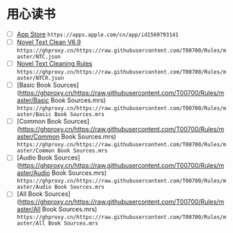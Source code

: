 # 用心读书
- [ ] [App Store](https://apps.apple.com/cn/app/id1569793141) ```https://apps.apple.com/cn/app/id1569793141```
- [ ] [Novel Text Clean V6.9](https://ghproxy.cn/https://raw.githubusercontent.com/T00700/Rules/master/NTC.json) ```https://ghproxy.cn/https://raw.githubusercontent.com/T00700/Rules/master/NTC.json```
- [ ] [Novel Text Cleaning Rules](https://ghproxy.cn/https://raw.githubusercontent.com/T00700/Rules/master/NTCR.json) ```https://ghproxy.cn/https://raw.githubusercontent.com/T00700/Rules/master/NTCR.json```
- [ ] [Basic Book Sources](https://ghproxy.cn/https://raw.githubusercontent.com/T00700/Rules/master/Basic Book Sources.mrs) ```https://ghproxy.cn/https://raw.githubusercontent.com/T00700/Rules/master/Basic Book Sources.mrs```
- [ ] [Common Book Sources](https://ghproxy.cn/https://raw.githubusercontent.com/T00700/Rules/master/Common Book Sources.mrs) ```https://ghproxy.cn/https://raw.githubusercontent.com/T00700/Rules/master/Common Book Sources.mrs```
- [ ] [Audio Book Sources](https://ghproxy.cn/https://raw.githubusercontent.com/T00700/Rules/master/Audio Book Sources.mrs) ```https://ghproxy.cn/https://raw.githubusercontent.com/T00700/Rules/master/Audio Book Sources.mrs```
- [ ] [All Book Sources](https://ghproxy.cn/https://raw.githubusercontent.com/T00700/Rules/master/All Book Sources.mrs) ```https://ghproxy.cn/https://raw.githubusercontent.com/T00700/Rules/master/All Book Sources.mrs```
